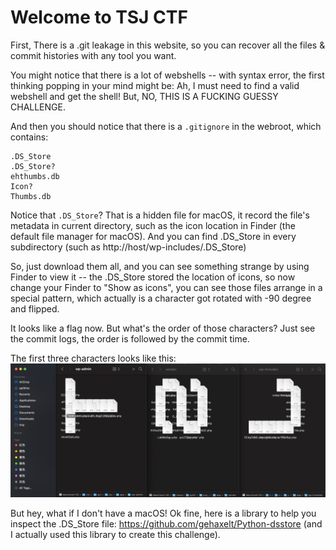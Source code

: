 # Welcome to TSJ CTF

First, There is a .git leakage in this website, so you can recover all the files & commit histories with any tool you want.

You might notice that there is a lot of webshells -- with syntax error, the first thinking popping in your mind might be: Ah, I must need to find a valid webshell and get the shell! But, NO, THIS IS A FUCKING GUESSY CHALLENGE.

And then you should notice that there is a `.gitignore` in the webroot, which contains:
```
.DS_Store
.DS_Store?
ehthumbs.db
Icon?
Thumbs.db
```

Notice that `.DS_Store`? That is a hidden file for macOS, it record the file's metadata in current directory, such as the icon location in Finder (the default file manager for macOS). And you can find .DS_Store in every subdirectory (such as http://host/wp-includes/.DS_Store)

So, just download them all, and you can see something strange by using Finder to view it -- the .DS_Store stored the location of icons, so now change your Finder to "Show as icons", you can see those files arrange in a special pattern, which actually is a character got rotated with -90 degree and flipped.

It looks like a flag now. But what's the order of those characters? Just see the commit logs, the order is followed by the commit time.

The first three characters looks like this:
![](./screenshot.png)

But hey, what if I don't have a macOS! Ok fine, here is a library to help you inspect the .DS_Store file: https://github.com/gehaxelt/Python-dsstore (and I actually used this library to create this challenge).


